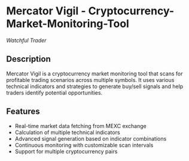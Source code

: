 # Mercator Vigil - Cryptocurrency-Market-Monitoring-Tool

*Watchful Trader*

## Description

Mercator Vigil is a cryptocurrency market monitoring tool that scans for profitable trading scenarios across multiple symbols. It uses various technical indicators and strategies to generate buy/sell signals and help traders identify potential opportunities.

## Features

- Real-time market data fetching from MEXC exchange
- Calculation of multiple technical indicators
- Advanced signal generation based on indicator combinations
- Continuous monitoring with customizable scan intervals
- Support for multiple cryptocurrency pairs

